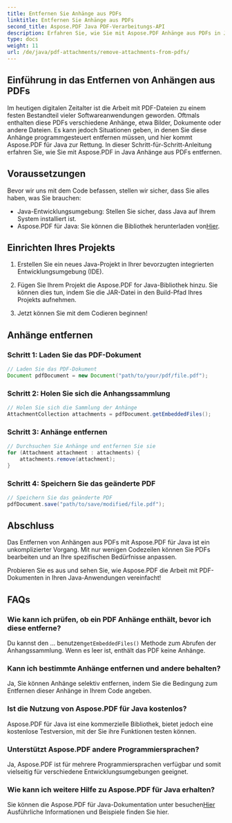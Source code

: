 ```yaml
---
title: Entfernen Sie Anhänge aus PDFs
linktitle: Entfernen Sie Anhänge aus PDFs
second_title: Aspose.PDF Java PDF-Verarbeitungs-API
description: Erfahren Sie, wie Sie mit Aspose.PDF Anhänge aus PDFs in Java entfernen. Schritt-für-Schritt-Anleitung und Code für die PDF-Manipulation.
type: docs
weight: 11
url: /de/java/pdf-attachments/remove-attachments-from-pdfs/
---
```


## Einführung in das Entfernen von Anhängen aus PDFs

Im heutigen digitalen Zeitalter ist die Arbeit mit PDF-Dateien zu einem festen Bestandteil vieler Softwareanwendungen geworden. Oftmals enthalten diese PDFs verschiedene Anhänge, etwa Bilder, Dokumente oder andere Dateien. Es kann jedoch Situationen geben, in denen Sie diese Anhänge programmgesteuert entfernen müssen, und hier kommt Aspose.PDF für Java zur Rettung. In dieser Schritt-für-Schritt-Anleitung erfahren Sie, wie Sie mit Aspose.PDF in Java Anhänge aus PDFs entfernen.

## Voraussetzungen

Bevor wir uns mit dem Code befassen, stellen wir sicher, dass Sie alles haben, was Sie brauchen:

- Java-Entwicklungsumgebung: Stellen Sie sicher, dass Java auf Ihrem System installiert ist.
-  Aspose.PDF für Java: Sie können die Bibliothek herunterladen von[Hier](https://releases.aspose.com/pdf/java/).

## Einrichten Ihres Projekts

1. Erstellen Sie ein neues Java-Projekt in Ihrer bevorzugten integrierten Entwicklungsumgebung (IDE).

2. Fügen Sie Ihrem Projekt die Aspose.PDF for Java-Bibliothek hinzu. Sie können dies tun, indem Sie die JAR-Datei in den Build-Pfad Ihres Projekts aufnehmen.

3. Jetzt können Sie mit dem Codieren beginnen!

## Anhänge entfernen

### Schritt 1: Laden Sie das PDF-Dokument

```java
// Laden Sie das PDF-Dokument
Document pdfDocument = new Document("path/to/your/pdf/file.pdf");
```

### Schritt 2: Holen Sie sich die Anhangssammlung

```java
// Holen Sie sich die Sammlung der Anhänge
AttachmentCollection attachments = pdfDocument.getEmbeddedFiles();
```

### Schritt 3: Anhänge entfernen

```java
// Durchsuchen Sie Anhänge und entfernen Sie sie
for (Attachment attachment : attachments) {
    attachments.remove(attachment);
}
```

### Schritt 4: Speichern Sie das geänderte PDF

```java
// Speichern Sie das geänderte PDF
pdfDocument.save("path/to/save/modified/file.pdf");
```

## Abschluss

Das Entfernen von Anhängen aus PDFs mit Aspose.PDF für Java ist ein unkomplizierter Vorgang. Mit nur wenigen Codezeilen können Sie PDFs bearbeiten und an Ihre spezifischen Bedürfnisse anpassen.

Probieren Sie es aus und sehen Sie, wie Aspose.PDF die Arbeit mit PDF-Dokumenten in Ihren Java-Anwendungen vereinfacht!

## FAQs

### Wie kann ich prüfen, ob ein PDF Anhänge enthält, bevor ich diese entferne?

 Du kannst den ... benutzen`getEmbeddedFiles()` Methode zum Abrufen der Anhangssammlung. Wenn es leer ist, enthält das PDF keine Anhänge.

### Kann ich bestimmte Anhänge entfernen und andere behalten?

Ja, Sie können Anhänge selektiv entfernen, indem Sie die Bedingung zum Entfernen dieser Anhänge in Ihrem Code angeben.

### Ist die Nutzung von Aspose.PDF für Java kostenlos?

Aspose.PDF für Java ist eine kommerzielle Bibliothek, bietet jedoch eine kostenlose Testversion, mit der Sie ihre Funktionen testen können.

### Unterstützt Aspose.PDF andere Programmiersprachen?

Ja, Aspose.PDF ist für mehrere Programmiersprachen verfügbar und somit vielseitig für verschiedene Entwicklungsumgebungen geeignet.

### Wie kann ich weitere Hilfe zu Aspose.PDF für Java erhalten?

 Sie können die Aspose.PDF für Java-Dokumentation unter besuchen[Hier](https://reference.aspose.com/pdf/java/) Ausführliche Informationen und Beispiele finden Sie hier.